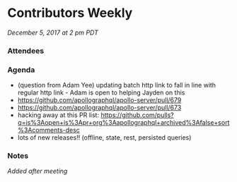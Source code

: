 # Contributors Weekly

*December 5, 2017 at 2 pm PDT*

### Attendees

### Agenda
- (question from Adam Yee) updating batch http link to fall in line with regular http link - Adam is open to helping Jayden on this
- https://github.com/apollographql/apollo-server/pull/679
- https://github.com/apollographql/apollo-server/pull/673
- hacking away at this PR list: https://github.com/pulls?q=is%3Aopen+is%3Apr+org%3Aapollographql+archived%3Afalse+sort%3Acomments-desc
- lots of new releases!! (offline, state, rest, persisted queries)


### Notes
*Added after meeting*
